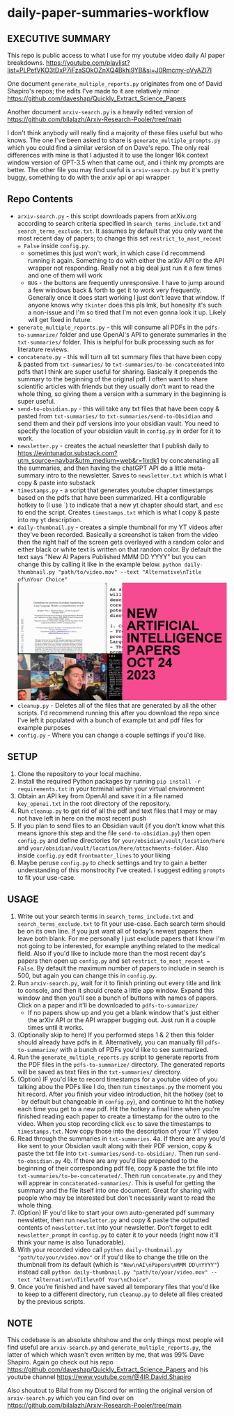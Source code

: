 # daily-paper-summaries-workflow

## EXECUTIVE SUMMARY

This repo is public access to what I use for my youtube video daily AI paper breakdowns. 
https://youtube.com/playlist?list=PLPefVKO3tDxP7iFzaSOkOZnXQ4Bkhi9YB&si=J0Rmcmy-oVyAZI7I

One document `generate_multiple_reports.py` originates from one of David Shapiro's repos; the edits I've made to it are relatively minor
https://github.com/daveshap/Quickly_Extract_Science_Papers

Another document `arxiv-search.py` is a heavily edited version of https://github.com/bilalazh/Arxiv-Research-Pooler/tree/main

I don't think anybody will really find a majority of these files useful but who knows. The one I've been asked to share is `generate_multiple_prompts.py` which you could find a similar version of on Dave's repo. The only real differences with mine is that I adjusted it to use the longer 16k context window version of GPT-3.5 when that came out, and i think my prompts are better. The other file you may find useful is `arxiv-search.py` but it's pretty buggy, something to do with the arxiv api or api wrapper

## Repo Contents

- `arxiv-search.py` - this script downloads papers from arXiv.org according to search criteria specified in `search_terms_include.txt` and `search_terms_exclude.txt`. It assumes by default that you only want the most recent day of papers; to change this set `restrict_to_most_recent = False` inside `config.py`. 
    - sometimes this just won't work, in which case i'd recommend running it again. Something to do with either the arXiv API or the API wrapper not responding. Really not a big deal just run it a few times and one of them will work
    - `BUG` - the buttons are frequently unresponsive. I have to jump around a few windows back & forth to get it to work very frequently. Generally once it does start working I just don't leave that window. If anyone knows why `tkinter` does this pls lmk, but honeslty it's such a non-issue and I'm so tired that I'm not even gonna look it up. Likely will get fixed in future.
- `generate_multiple_reports.py` - this will consume all PDFs in the `pdfs-to-summarize/` folder and use OpenAI's API to generate summaries in the `txt-summaries/` folder. This is helpful for bulk processing such as for literature reviews. 
- `concatenate.py` - this will turn all txt summary files that have been copy & pasted from `txt-summaries/` to `txt-summaries/to-be-concatenated` into pdfs that I think are super useful for sharing. Basically it prepends the summary to the beginning of the original pdf. I often want to share scientific articles with friends but they usually don't want to read the whole thing, so giving them a version with a summary in the beginning is super useful.
- `send-to-obsidian.py` - this will take any txt files that have been copy & pasted from `txt-summaries/` to `txt-summaries/send-to-Obsidian` and send them and their pdf versions into your obsidian vault. You need to specify the location of your obsidian vault in `config.py` in order for it to work.
- `newsletter.py` - creates the actual newsletter that I publish daily to https://evintunador.substack.com?utm_source=navbar&utm_medium=web&r=1ixdk1 by concatenating all the summaries, and then having the chatGPT API do a little meta-summary intro to the newsletter. Saves to `newsletter.txt` which is what I copy & paste into substack
- `timestamps.py` - a script that generates youtube chapter timestamps based on the pdfs that have been summarized. Hit a configurable hotkey to (I use \`) to indicate that a new yt chapter should start, and `esc` to end the script. Creates `timestamps.txt` which is what I copy & paste into my yt description.
- `daily-thumbnail.py` - creates a simple thumbnail for my YT videos after they've been recorded. Basically a screenshot is taken from the video then the right half of the screen gets overlayed with a random color and either black or white text is written on that random color. By default the text says "New AI Papers Published MMM DD YYYY" but you can change this by calling it like in the example below.
    `python daily-thumbnail.py "path/to/video.mov" --text "Alternative\nTitle of\nYour Choice"`
![image failed to load](./output_image.jpg)
- `cleanup.py` - Deletes all of the files that are generated by all the other scripts. I'd recommend running this after you download the repo since I've left it populated with a bunch of example txt and pdf files for example purposes
- `config.py` - Where you can change a couple settings if you'd like. 

## SETUP

1. Clone the repository to your local machine.
2. Install the required Python packages by running `pip install -r requirements.txt` in your terminal within your virtual environment
3. Obtain an API key from OpenAI and save it in a file named `key_openai.txt` in the root directory of the repository.
4. Run `cleanup.py` to get rid of all the pdf and text files that I may or may not have left in here on the most recent push
5. If you plan to send files to an Obsidian vault (if you don't know what this means ignore this step and the file `send-to-obsidian.py`) then open `config.py` and define directories for `your/obsidian/vault/location/here` and `your/obsidian/vault/location/here/attachments-folder`. Also inside `config.py` edit `frontmatter_lines` to your liking
6. Maybe peruse `config.py` to check settings and try to gain a better understanding of this monstrocity I've created. I suggest editing `prompts` to fit your use-case.

## USAGE

1. Write out your search terms in `search_terms_include.txt` and `search_terms_exclude.txt` to fit your use-case. Each search term should be on its own line. If you just want all of today's newest papers then leave both blank. For me personally I just exclude papers that I know I'm not going to be interested, for example anything related to the medical field. Also if you'd like to include more than the most recent day's papers then open up `config.py` and set `restrict_to_most_recent = False`. By default the maximum number of papers to include in search is 500, but again you can change this in `config.py`.
2. Run `arxiv-search.py`, wait for it to finish printing out every title and link to console, and then it should create a little app window. Expand this window and then you'll see a bunch of buttons with names of papers. Click on a paper and it'll be downloaded to `pdfs-to-summarize/`
    - If no papers show up and you get a blank window that's just either the arXiv API or the API wrapper bugging out. Just run it a couple times until it works. 
3. (Optionally skip to here) If you performed steps 1 & 2 then this folder should already have pdfs in it. Alternatively, you can manually fill `pdfs-to-summarize/` with a bunch of PDFs you'd like to see summarized. 
4. Run the `generate_multiple_reports.py` script to generate reports from the PDF files in the `pdfs-to-summarize/` directory. The generated reports will be saved as text files in the `txt-summaries/` directory.
5. (Option) IF you'd like to record timestamps for a youtube video of you talking abou the PDFs like I do, then run `timestamps.py` the moment you hit record. After you finish your video introduction, hit the hotkey (set to \` by default but changeable in `config.py`), and continue to hit the hotkey each time you get to a new pdf. Hit the hotkey a final time when you're finished reading each paper to create a timestamp for the outro to the video. When you stop recording click `esc` to save the timestamps to `timestamps.txt`. Now copy those into the description of your YT video
6. Read through the summaries in `txt-summaries`. 
    4a. If there are any you'd like sent to your Obsidian vault along with their PDF version, copy & paste the txt file into `txt-summaries/send-to-obsidian/`. Then run `send-to-obsidian.py`
    4b. If there are any you'd like prepended to the beginning of their corresponding pdf file, copy & paste the txt file into `txt-summaries/to-be-concatenated/`. Then run `concatenate.py` and they will apprear in `concatenated-summaries/`. This is useful for getting the summary and the file itself into one document. Great for sharing with people who may be interested but don't necessarily want to read the whole thing.
7. (Option) IF you'd like to start your own auto-generated pdf summary newsletter, then run `newsletter.py` and copy & paste the outputted contents of `newsletter.txt` into your newsletter. Don't forget to edit `newsletter_prompt` in `config.py` to cater it to your needs (right now it'll think your name is also Tunadorable).
8. With your recorded video call `python daily-thumbnail.py "path/to/your/video.mov"` or if you'd like to change the title on the thumbnail from its default (which is `"New\nAI\nPapers\nMMM DD\nYYYY"`) instead call `python daily-thumbnail.py "path/to/your/video.mov" --text "Alternative\nTitle\nOf Your\nChoice"`. 
9. Once you're finished and have saved all temporary files that you'd like to keep to a different directory, run `cleanup.py` to delete all files created by the previous scripts.


## NOTE

This codebase is an absolute shitshow and the only things most people will find useful are `arxiv-search.py` and `generate_multiple_reports.py`, the latter of which which wasn't even written by me, that was 99% Dave Shapiro. Again go check out his repo https://github.com/daveshap/Quickly_Extract_Science_Papers and his youtube channel https://www.youtube.com/@4IR.David.Shapiro

Also shoutout to Bilal from my Discord for writing the original version of `arxiv-search.py` which you can find over on https://github.com/bilalazh/Arxiv-Research-Pooler/tree/main 
